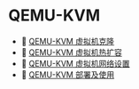 # QEMU-KVM

* 📄 [QEMU-KVM 虚拟机克隆](siyuan://blocks/20231110105237-fruetne)
* 📄 [QEMU-KVM 虚拟机热扩容](siyuan://blocks/20231110105237-8ti0rbi)
* 📄 [QEMU-KVM 虚拟机网络设置](siyuan://blocks/20231110105237-ix5te09)
* 📄 [QEMU-KVM 部署及使用](siyuan://blocks/20231110105237-wfzq9il)

‍
